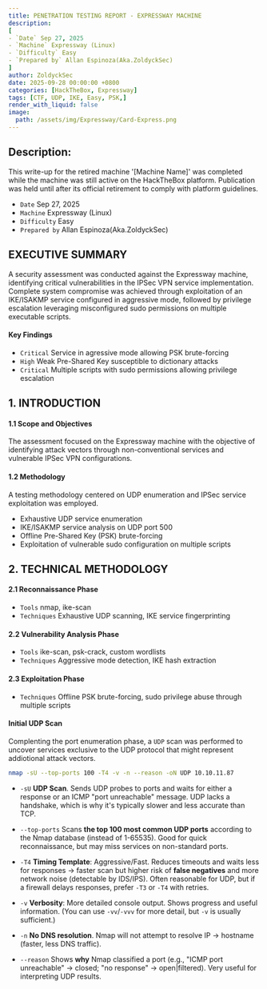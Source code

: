 ```yaml
---
title: PENETRATION TESTING REPORT - EXPRESSWAY MACHINE
description:
[
- `Date` Sep 27, 2025
- `Machine` Expressway (Linux)
- `Difficulty` Easy
- `Prepared by` Allan Espinoza(Aka.ZoldyckSec)
]
author: ZoldyckSec
date: 2025-09-28 00:00:00 +0800
categories: [HackTheBox, Expressway]
tags: [CTF, UDP, IKE, Easy, PSK,]
render_with_liquid: false
image:
  path: /assets/img/Expressway/Card-Express.png
---
```


## Description:
This write-up for the retired machine '[Machine Name]' was completed while the machine was still active on the HackTheBox platform. Publication was held until after its official retirement to comply with platform guidelines.
- `Date` Sep 27, 2025
- `Machine` Expressway (Linux)
- `Difficulty` Easy
- `Prepared by` Allan Espinoza(Aka.ZoldyckSec)

## EXECUTIVE SUMMARY

A security assessment was conducted against the Expressway machine, identifying critical vulnerabilities in the IPSec VPN service implementation. Complete system compromise was achieved through exploitation of an IKE/ISAKMP service configured in aggressive mode, followed by privilege escalation leveraging misconfigured sudo permissions on multiple executable scripts.

#### Key Findings

- `Critical` Service in agressive mode allowing PSK brute-forcing
- `High` Weak Pre-Shared Key susceptible to dictionary attacks
- `Critical`  Multiple scripts with sudo permissions allowing privilege escalation

## 1. INTRODUCTION

#### 1.1 Scope and Objectives
The assessment focused on the Expressway machine with the objective of identifying attack vectors through non-conventional services and vulnerable IPSec VPN configurations.

#### 1.2 Methodology
A testing methodology centered on UDP enumeration and IPSec service exploitation was employed.

- Exhaustive UDP service enumeration
- IKE/ISAKMP service analysis on UDP port 500
- Offline Pre-Shared Key (PSK) brute-forcing
- Exploitation of vulnerable sudo configuration on multiple scripts

## 2. TECHNICAL METHODOLOGY

#### 2.1 Reconnaissance Phase
- `Tools` nmap, ike-scan
- `Techniques` Exhaustive UDP scanning, IKE service fingerprinting

#### 2.2 Vulnerability Analysis Phase
- `Tools` ike-scan, psk-crack, custom wordlists
- `Techniques` Aggressive mode detection, IKE hash extraction

#### 2.3 Exploitation Phase
- `Techniques` Offline PSK brute-forcing, sudo privilege abuse through multiple scripts


#### Initial UDP Scan

Complenting the port enumeration phase, a `UDP` scan was performed to uncover services exclusive to the UDP protocol that might represent addiotional attack vectors.

```bash
nmap -sU --top-ports 100 -T4 -v -n --reason -oN UDP 10.10.11.87
```
- `-sU` **UDP Scan**. Sends UDP probes to ports and waits for either a response or an ICMP "port unreachable" message. UDP lacks a handshake, which is why it's typically slower and less accurate than TCP.

- `--top-ports` Scans **the top 100 most common UDP ports** according to the Nmap database (instead of 1-65535). Good for quick reconnaissance, but may miss services on non-standard ports.

- `-T4` **Timing Template**: Aggressive/Fast. Reduces timeouts and waits less for responses → faster scan but higher risk of **false negatives** and more network noise (detectable by IDS/IPS). Often reasonable for UDP, but if a firewall delays responses, prefer `-T3` or `-T4` with retries.

- `-v` **Verbosity**: More detailed console output. Shows progress and useful information. (You can use `-vv`/`-vvv` for more detail, but `-v` is usually sufficient.)

- `-n` **No DNS resolution**. Nmap will not attempt to resolve IP → hostname (faster, less DNS traffic).

- `--reason` Shows **why** Nmap classified a port (e.g., "ICMP port unreachable" → closed; "no response" → open|filtered). Very useful for interpreting UDP results.





  
